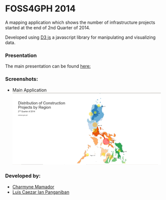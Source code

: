 # FOSS4GPH 2014 

A mapping application which shows the number of infrastructure projects started at the end of 2nd Quarter of 2014.

Developed using [D3 js](http://d3js.org/) a javascript library for manipulating and visualizing data.

### Presentation
The main presentation can be found [here:](http://lkpanganiban.github.io/foss4g2014/#/) 


### Screenshots:
 * Main Application
![screenshot1](readme_pics/constructionApp.png)

### Developed by:

 * [Charmyne Mamador](https://github.com/chamthesleeptalker)
 * [Luis Caezar Ian Panganiban](https://github.com/lkpanganiban)

